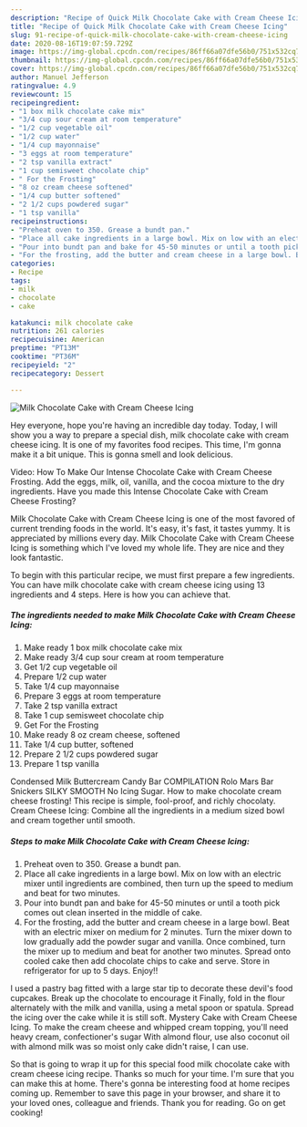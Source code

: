 ```yaml
---
description: "Recipe of Quick Milk Chocolate Cake with Cream Cheese Icing"
title: "Recipe of Quick Milk Chocolate Cake with Cream Cheese Icing"
slug: 91-recipe-of-quick-milk-chocolate-cake-with-cream-cheese-icing
date: 2020-08-16T19:07:59.729Z
image: https://img-global.cpcdn.com/recipes/86ff66a07dfe56b0/751x532cq70/milk-chocolate-cake-with-cream-cheese-icing-recipe-main-photo.jpg
thumbnail: https://img-global.cpcdn.com/recipes/86ff66a07dfe56b0/751x532cq70/milk-chocolate-cake-with-cream-cheese-icing-recipe-main-photo.jpg
cover: https://img-global.cpcdn.com/recipes/86ff66a07dfe56b0/751x532cq70/milk-chocolate-cake-with-cream-cheese-icing-recipe-main-photo.jpg
author: Manuel Jefferson
ratingvalue: 4.9
reviewcount: 15
recipeingredient:
- "1 box milk chocolate cake mix"
- "3/4 cup sour cream at room temperature"
- "1/2 cup vegetable oil"
- "1/2 cup water"
- "1/4 cup mayonnaise"
- "3 eggs at room temperature"
- "2 tsp vanilla extract"
- "1 cup semisweet chocolate chip"
- " For the Frosting"
- "8 oz cream cheese softened"
- "1/4 cup butter softened"
- "2 1/2 cups powdered sugar"
- "1 tsp vanilla"
recipeinstructions:
- "Preheat oven to 350. Grease a bundt pan."
- "Place all cake ingredients in a large bowl. Mix on low with an electric mixer until ingredients are combined, then turn up the speed to medium and beat for two minutes."
- "Pour into bundt pan and bake for 45-50 minutes or until a tooth pick comes out clean inserted in the middle of cake."
- "For the frosting, add the butter and cream cheese in a large bowl. Beat with an electric mixer on medium for 2 minutes. Turn the mixer down to low gradually add the powder sugar and vanilla. Once combined, turn the mixer up to medium and beat for another two minutes. Spread onto cooled cake then add chocolate chips to cake and serve. Store in refrigerator for up to 5 days. Enjoy!!"
categories:
- Recipe
tags:
- milk
- chocolate
- cake

katakunci: milk chocolate cake 
nutrition: 261 calories
recipecuisine: American
preptime: "PT13M"
cooktime: "PT36M"
recipeyield: "2"
recipecategory: Dessert

---
```



![Milk Chocolate Cake with Cream Cheese Icing](https://img-global.cpcdn.com/recipes/86ff66a07dfe56b0/751x532cq70/milk-chocolate-cake-with-cream-cheese-icing-recipe-main-photo.jpg)

Hey everyone, hope you're having an incredible day today. Today, I will show you a way to prepare a special dish, milk chocolate cake with cream cheese icing. It is one of my favorites food recipes. This time, I'm gonna make it a bit unique. This is gonna smell and look delicious.

Video: How To Make Our Intense Chocolate Cake with Cream Cheese Frosting. Add the eggs, milk, oil, vanilla, and the cocoa mixture to the dry ingredients. Have you made this Intense Chocolate Cake with Cream Cheese Frosting?

Milk Chocolate Cake with Cream Cheese Icing is one of the most favored of current trending foods in the world. It's easy, it's fast, it tastes yummy. It is appreciated by millions every day. Milk Chocolate Cake with Cream Cheese Icing is something which I've loved my whole life. They are nice and they look fantastic.


To begin with this particular recipe, we must first prepare a few ingredients. You can have milk chocolate cake with cream cheese icing using 13 ingredients and 4 steps. Here is how you can achieve that.

<!--inarticleads1-->

##### The ingredients needed to make Milk Chocolate Cake with Cream Cheese Icing:

1. Make ready 1 box milk chocolate cake mix
1. Make ready 3/4 cup sour cream at room temperature
1. Get 1/2 cup vegetable oil
1. Prepare 1/2 cup water
1. Take 1/4 cup mayonnaise
1. Prepare 3 eggs at room temperature
1. Take 2 tsp vanilla extract
1. Take 1 cup semisweet chocolate chip
1. Get  For the Frosting
1. Make ready 8 oz cream cheese, softened
1. Take 1/4 cup butter, softened
1. Prepare 2 1/2 cups powdered sugar
1. Prepare 1 tsp vanilla


Condensed Milk Buttercream Candy Bar COMPILATION Rolo Mars Bar Snickers SILKY SMOOTH No Icing Sugar. How to make chocolate cream cheese frosting! This recipe is simple, fool-proof, and richly chocolaty. Cream Cheese Icing: Combine all the ingredients in a medium sized bowl and cream together until smooth. 

<!--inarticleads2-->

##### Steps to make Milk Chocolate Cake with Cream Cheese Icing:

1. Preheat oven to 350. Grease a bundt pan.
1. Place all cake ingredients in a large bowl. Mix on low with an electric mixer until ingredients are combined, then turn up the speed to medium and beat for two minutes.
1. Pour into bundt pan and bake for 45-50 minutes or until a tooth pick comes out clean inserted in the middle of cake.
1. For the frosting, add the butter and cream cheese in a large bowl. Beat with an electric mixer on medium for 2 minutes. Turn the mixer down to low gradually add the powder sugar and vanilla. Once combined, turn the mixer up to medium and beat for another two minutes. Spread onto cooled cake then add chocolate chips to cake and serve. Store in refrigerator for up to 5 days. Enjoy!!


I used a pastry bag fitted with a large star tip to decorate these devil&#39;s food cupcakes. Break up the chocolate to encourage it Finally, fold in the flour alternately with the milk and vanilla, using a metal spoon or spatula. Spread the icing over the cake while it is still soft. Mystery Cake with Cream Cheese Icing. To make the cream cheese and whipped cream topping, you&#39;ll need heavy cream, confectioner&#39;s sugar With almond flour, use also coconut oil with almond milk was so moist only cake didn&#39;t raise, I can use. 

So that is going to wrap it up for this special food milk chocolate cake with cream cheese icing recipe. Thanks so much for your time. I'm sure that you can make this at home. There's gonna be interesting food at home recipes coming up. Remember to save this page in your browser, and share it to your loved ones, colleague and friends. Thank you for reading. Go on get cooking!
